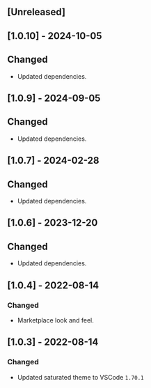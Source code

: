 <!--
http://keepachangelog.com/
`Added` for new features.
`Changed` for changes in existing functionality.
`Deprecated` for soon-to-be removed features.
`Removed` for now removed features.
`Fixed` for any bug fixes.
`Security` in case of vulnerabilities.
 -->

## [Unreleased]

## [1.0.10] - 2024-10-05

## Changed

- Updated dependencies.

## [1.0.9] - 2024-09-05

## Changed

- Updated dependencies.

## [1.0.7] - 2024-02-28

## Changed

- Updated dependencies.

## [1.0.6] - 2023-12-20

## Changed

- Updated dependencies.

## [1.0.4] - 2022-08-14

### Changed

- Marketplace look and feel.

## [1.0.3] - 2022-08-14

### Changed

- Updated saturated theme to VSCode `1.70.1`
